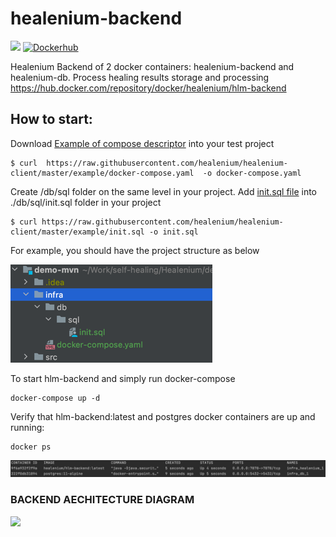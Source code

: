 # healenium-backend
[<img src="https://cdn0.iconfinder.com/data/icons/social-media-2104/24/social_media_social_media_logo_docker-128.png" width="30"/>](https://cdn0.iconfinder.com/data/icons/social-media-2104/24/social_media_social_media_logo_docker-128.png)
[![Dockerhub](https://img.shields.io/docker/v/healenium/hlm-backend.svg?sort=date)](https://img.shields.io/docker/v/healenium/hlm-backend.svg?sort=date)

Healenium Backend of 2 docker containers: healenium-backend and healenium-db. Process healing results storage and processing 
https://hub.docker.com/repository/docker/healenium/hlm-backend

## How to start:

Download [Example of compose descriptor](https://github.com/healenium/healenium-client/blob/master/example/docker-compose.yaml) into your test project 
```
$ curl  https://raw.githubusercontent.com/healenium/healenium-client/master/example/docker-compose.yaml  -o docker-compose.yaml
```

Create /db/sql folder on the same level in your project. Add [init.sql file](https://github.com/healenium/healenium-client/blob/master/example/init.sql) into ./db/sql/init.sql folder in your project
```
$ curl https://raw.githubusercontent.com/healenium/healenium-client/master/example/init.sql -o init.sql
```
For example, you should have the project structure as below

![img.png](img.png)

To start hlm-backend and simply run docker-compose 
```
docker-compose up -d
```
Verify that hlm-backend:latest and postgres docker containers are up and running:
```
docker ps
```
![img_1.png](img_1.png)
### BACKEND AECHITECTURE DIAGRAM
![](https://i.imgur.com/AEiPXoq.png)
